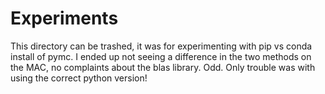 # Experiments

This directory can be trashed, it was for experimenting with pip vs conda install of pymc. I ended up not seeing a difference in the two methods on the MAC, no complaints about the blas library.  Odd. Only trouble was with using the correct python version! 
